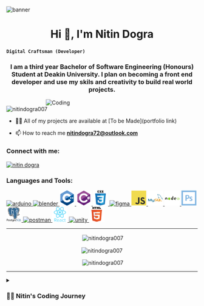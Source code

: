 <img align="center" alt="banner" width="1000" height="200" src="https://www.gifcen.com/wp-content/uploads/2022/07/discord-banner-gif-5.gif">
<h1 align="center">Hi 👋, I'm Nitin Dogra</h1>

**`Digital Craftsman (Developer)`**

<h3 align="center">I am a third year Bachelor of Software Engineering (Honours) Student at Deakin University. I plan on becoming a front end developer and use my skils and creativity to build real world projects.</h3>
<img align="right" alt="Coding" width="400" src="https://img.freepik.com/premium-vector/children-learning-coding-computer-programming-flat-illustration-coding-kids-basic-compute_258153-310.jpg?w=2000">

<p align="left"> <img src="https://komarev.com/ghpvc/?username=nitindogra007&label=Profile%20views&color=0e75b6&style=flat" alt="nitindogra007" /> </p>

- 👨‍💻 All of my projects are available at [To be Made](portfolio link)

- 📫 How to reach me **nitindogra72@outlook.com**

<h3 align="left">Connect with me:</h3>
<p align="left">
<a href="https://www.linkedin.com/in/nitin-dogra-942061245/" target="_blank" rel="noopener noreferrer"><img align="center" src="https://raw.githubusercontent.com/rahuldkjain/github-profile-readme-generator/master/src/images/icons/Social/linked-in-alt.svg" alt="nitin dogra" height="30" width="40" /></a>
</p>

<h3 align="left">Languages and Tools:</h3>
<p align="left"> <a href="https://www.arduino.cc/" target="_blank" rel="noreferrer"> <img src="https://cdn.worldvectorlogo.com/logos/arduino-1.svg" alt="arduino" width="40" height="40"/> </a> <a href="https://www.blender.org/" target="_blank" rel="noreferrer"> <img src="https://download.blender.org/branding/community/blender_community_badge_white.svg" alt="blender" width="40" height="40"/> </a> <a href="https://www.w3schools.com/cpp/" target="_blank" rel="noreferrer"> <img src="https://raw.githubusercontent.com/devicons/devicon/master/icons/cplusplus/cplusplus-original.svg" alt="cplusplus" width="40" height="40"/> </a> <a href="https://www.w3schools.com/cs/" target="_blank" rel="noreferrer"> <img src="https://raw.githubusercontent.com/devicons/devicon/master/icons/csharp/csharp-original.svg" alt="csharp" width="40" height="40"/> </a> <a href="https://www.w3schools.com/css/" target="_blank" rel="noreferrer"> <img src="https://raw.githubusercontent.com/devicons/devicon/master/icons/css3/css3-original-wordmark.svg" alt="css3" width="40" height="40"/> </a> <a href="https://www.figma.com/" target="_blank" rel="noreferrer"> <img src="https://www.vectorlogo.zone/logos/figma/figma-icon.svg" alt="figma" width="40" height="40"/> </a> <a href="https://developer.mozilla.org/en-US/docs/Web/JavaScript" target="_blank" rel="noreferrer"> <img src="https://raw.githubusercontent.com/devicons/devicon/master/icons/javascript/javascript-original.svg" alt="javascript" width="40" height="40"/> </a> <a href="https://www.mysql.com/" target="_blank" rel="noreferrer"> <img src="https://raw.githubusercontent.com/devicons/devicon/master/icons/mysql/mysql-original-wordmark.svg" alt="mysql" width="40" height="40"/> </a> <a href="https://nodejs.org" target="_blank" rel="noreferrer"> <img src="https://raw.githubusercontent.com/devicons/devicon/master/icons/nodejs/nodejs-original-wordmark.svg" alt="nodejs" width="40" height="40"/> </a> <a href="https://www.photoshop.com/en" target="_blank" rel="noreferrer"> <img src="https://raw.githubusercontent.com/devicons/devicon/master/icons/photoshop/photoshop-line.svg" alt="photoshop" width="40" height="40"/> </a> <a href="https://www.postgresql.org" target="_blank" rel="noreferrer"> <img src="https://raw.githubusercontent.com/devicons/devicon/master/icons/postgresql/postgresql-original-wordmark.svg" alt="postgresql" width="40" height="40"/> </a> <a href="https://postman.com" target="_blank" rel="noreferrer"> <img src="https://www.vectorlogo.zone/logos/getpostman/getpostman-icon.svg" alt="postman" width="40" height="40"/> </a> <a href="https://reactjs.org/" target="_blank" rel="noreferrer"> <img src="https://raw.githubusercontent.com/devicons/devicon/master/icons/react/react-original-wordmark.svg" alt="react" width="40" height="40"/> </a> <a href="https://unity.com/" target="_blank" rel="noreferrer"> <img src="https://www.vectorlogo.zone/logos/unity3d/unity3d-icon.svg" alt="unity" width="40" height="40"/> <a href="https://www.w3.org/html/" target="_blank" rel="noreferrer"> <img src="https://raw.githubusercontent.com/devicons/devicon/master/icons/html5/html5-original-wordmark.svg" alt="html5" width="40" height="40"/>
 </a> </p>
 
 ---
<div class="stats" align="center">
<p>&nbsp;<img align="center" src="https://github-readme-stats.vercel.app/api?username=nitindogra007&show_icons=true&locale=en" alt="nitindogra007" /></p>
<p><img align="center" src="https://github-readme-streak-stats.herokuapp.com/?user=nitindogra007&" alt="nitindogra007" /></p>
 <p>&nbsp;<img align="center" src="https://github-readme-stats.vercel.app/api/top-langs?username=nitindogra007&show_icons=true&locale=en&layout=compact" alt="nitindogra007" />
</p>
</div>

---
<details>
 <summary><h3>👨‍💻 Nitin's Coding Journey</h3></summary>
   To be made
